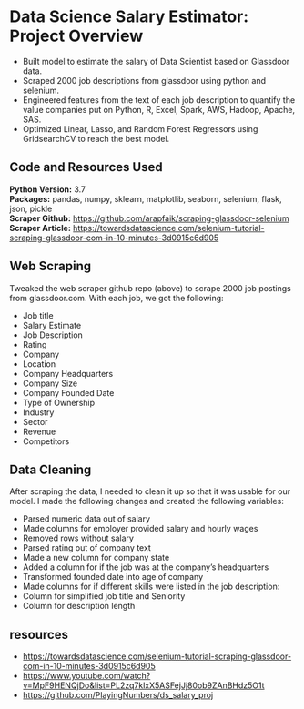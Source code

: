 # Data Science Salary Estimator: Project Overview

- Built model to estimate the salary of Data Scientist based on Glassdoor data.
- Scraped 2000 job descriptions from glassdoor using python and selenium.
- Engineered features from the text of each job description to quantify the value companies put on Python, R, Excel, Spark, AWS, Hadoop, Apache, SAS.
- Optimized Linear, Lasso, and Random Forest Regressors using GridsearchCV to reach the best model.

## Code and Resources Used
**Python Version:** 3.7<br/>
**Packages:** pandas, numpy, sklearn, matplotlib, seaborn, selenium, flask, json, pickle<br/>
**Scraper Github:** https://github.com/arapfaik/scraping-glassdoor-selenium<br/>
**Scraper Article:** https://towardsdatascience.com/selenium-tutorial-scraping-glassdoor-com-in-10-minutes-3d0915c6d905<br/>

## Web Scraping

Tweaked the web scraper github repo (above) to scrape 2000 job postings from glassdoor.com. With each job, we got the following:

- Job title
- Salary Estimate
- Job Description
- Rating
- Company
- Location
- Company Headquarters
- Company Size
- Company Founded Date
- Type of Ownership
- Industry
- Sector
- Revenue
- Competitors

## Data Cleaning

After scraping the data, I needed to clean it up so that it was usable for our model. I made the following changes and created the following variables:

- Parsed numeric data out of salary
- Made columns for employer provided salary and hourly wages
- Removed rows without salary
- Parsed rating out of company text
- Made a new column for company state
- Added a column for if the job was at the company’s headquarters
- Transformed founded date into age of company
- Made columns for if different skills were listed in the job description:
- Column for simplified job title and Seniority
- Column for description length

## resources
- https://towardsdatascience.com/selenium-tutorial-scraping-glassdoor-com-in-10-minutes-3d0915c6d905
- https://www.youtube.com/watch?v=MpF9HENQjDo&list=PL2zq7klxX5ASFejJj80ob9ZAnBHdz5O1t
- https://github.com/PlayingNumbers/ds_salary_proj
